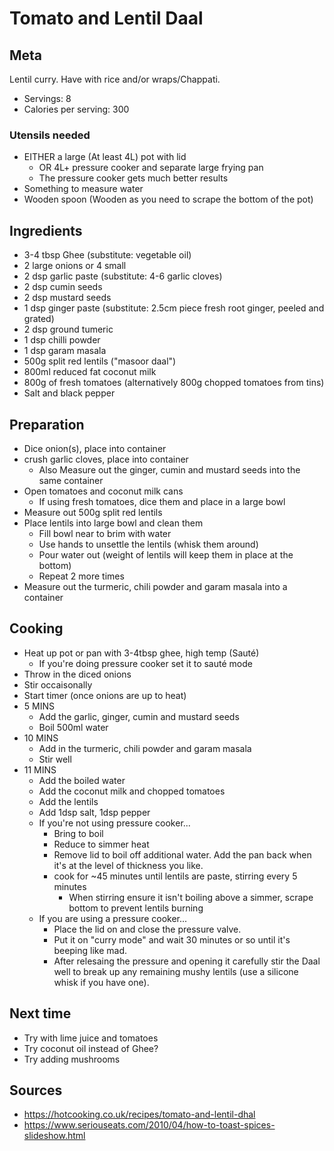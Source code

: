# Tomato and Lentil Daal

## Meta

Lentil curry. Have with rice and/or wraps/Chappati.

* Servings: 8
* Calories per serving: 300

### Utensils needed

* EITHER a large (At least 4L) pot with lid
  * OR 4L+ pressure cooker and separate large frying pan
  * The pressure cooker gets much better results
* Something to measure water
* Wooden spoon (Wooden as you need to scrape the bottom of the pot)

## Ingredients

* 3-4 tbsp Ghee (substitute: vegetable oil)
* 2 large onions or 4 small
* 2 dsp garlic paste (substitute: 4-6 garlic cloves)
* 2 dsp cumin seeds
* 2 dsp mustard seeds
* 1 dsp ginger paste (substitute: 2.5cm piece fresh root ginger, peeled and grated)
* 2 dsp ground tumeric
* 1 dsp chilli powder
* 1 dsp garam masala
* 500g split red lentils ("masoor daal")
* 800ml reduced fat coconut milk
* 800g of fresh tomatoes (alternatively 800g chopped tomatoes from tins)
* Salt and black pepper

## Preparation

* Dice onion(s), place into container
* crush garlic cloves, place into container
  * Also Measure out the ginger, cumin and mustard seeds into the same container
* Open tomatoes and coconut milk cans
  * If using fresh tomatoes, dice them and place in a large bowl
* Measure out 500g split red lentils
* Place lentils into large bowl and clean them
  * Fill bowl near to brim with water
  * Use hands to unsettle the lentils (whisk them around)
  * Pour water out (weight of lentils will keep them in place at the bottom)
  * Repeat 2 more times
* Measure out the turmeric, chili powder and garam masala into a container

## Cooking

* Heat up pot or pan with 3-4tbsp ghee, high temp (Sauté)
  * If you're doing pressure cooker set it to sauté mode
* Throw in the diced onions
* Stir occaisonally
* Start timer (once onions are up to heat)
* 5 MINS
  * Add the garlic, ginger, cumin and mustard seeds
  * Boil 500ml water
* 10 MINS
  * Add in the turmeric, chili powder and garam masala
  * Stir well
* 11 MINS
  * Add the boiled water
  * Add the coconut milk and chopped tomatoes
  * Add the lentils
  * Add 1dsp salt, 1dsp pepper
  * If you're not using pressure cooker...
    * Bring to boil
    * Reduce to simmer heat
    * Remove lid to boil off additional water. Add the pan back when it's at the level of thickness you like.
    * cook for ~45 minutes until lentils are paste, stirring every 5 minutes
      * When stirring ensure it isn't boiling above a simmer, scrape bottom to prevent lentils burning
  * If you are using a pressure cooker...
    * Place the lid on and close the pressure valve.
    * Put it on "curry mode" and wait 30 minutes or so until it's beeping like mad.
    * After relesaing the pressure and opening it carefully stir the Daal well to break up any remaining mushy lentils (use a silicone whisk if you have one).

## Next time

* Try with lime juice and tomatoes
* Try coconut oil instead of Ghee?
* Try adding mushrooms

## Sources

* https://hotcooking.co.uk/recipes/tomato-and-lentil-dhal
* https://www.seriouseats.com/2010/04/how-to-toast-spices-slideshow.html
